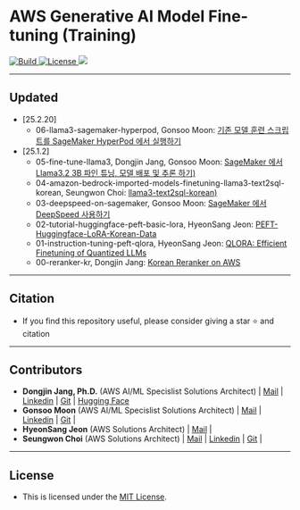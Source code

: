 <h1 align="left"><b>AWS Generative AI Model Fine-tuning (Training)</b></h1>
<p align="left">
    <a href="https://github.com/aws-samples">
            <img alt="Build" src="https://img.shields.io/badge/Contribution-Welcome-blue">
    </a>
    <a href="https://github.com/aws-samples/aws-ai-ml-workshop-kr/blob/master/LICENSE">
        <img alt="License" src="https://img.shields.io/badge/LICENSE-MIT-green">
    </a>
<a href="https://hits.seeyoufarm.com"><img src="https://hits.seeyoufarm.com/api/count/incr/badge.svg?url=https%3A%2F%2Fgithub.com%2Faws-samples%2Faws-ai-ml-workshop-kr%2Ftree%2Fmaster%2Fgenai%2Faws-gen-ai-kr%2F30_fine_tune&count_bg=%2379C83D&title_bg=%23555555&icon=&icon_color=%23E7E7E7&title=hits&edge_flat=false"/></a>
</p>



- - -


## <div id="Contents">**Updated**</div>
- [25.2.20]
    - 06-llama3-sagemaker-hyperpod, Gonsoo Moon: [기존 모델 훈련 스크립트를 SageMaker HyperPod 에서 실행하기](https://github.com/aws-samples/aws-ai-ml-workshop-kr/tree/master/genai/aws-gen-ai-kr/30_fine_tune/06-llama3-sagemaker-hyperpod)
- [25.1.2]
    - 05-fine-tune-llama3, Dongjin Jang, Gonsoo Moon: [SageMaker 에서 Llama3.2 3B 파인 튜닝, 모델 배포 및 추론 하기)](https://github.com/aws-samples/aws-ai-ml-workshop-kr/tree/master/genai/aws-gen-ai-kr/30_fine_tune/05-fine-tune-llama3)
    - 04-amazon-bedrock-imported-models-finetuning-llama3-text2sql-korean, Seungwon Choi: [llama3-text2sql-korean)](https://github.com/aws-samples/aws-ai-ml-workshop-kr/tree/master/genai/aws-gen-ai-kr/30_fine_tune/04-amazon-bedrock-imported-models-finetuning-llama3-text2sql-korean)    
    - 03-deepspeed-on-sagemaker, Gonsoo Moon: [SageMaker 에서 DeepSpeed 사용하기](https://github.com/aws-samples/aws-ai-ml-workshop-kr/tree/master/genai/aws-gen-ai-kr/30_fine_tune/03-deepspeed-on-sagemaker)        
    - 02-tutorial-huggingface-peft-basic-lora, HyeonSang Jeon: [PEFT-Huggingface-LoRA-Korean-Data](https://github.com/aws-samples/aws-ai-ml-workshop-kr/tree/master/genai/aws-gen-ai-kr/30_fine_tune/02-tutorial-huggingface-peft-basic-lora)        
    - 01-instruction-tuning-peft-qlora, HyeonSang Jeon: [QLORA: Efficient Finetuning of Quantized LLMs](https://github.com/aws-samples/aws-ai-ml-workshop-kr/tree/master/genai/aws-gen-ai-kr/30_fine_tune/01-instruction-tuning-peft-qlora)            
    - 00-reranker-kr, Dongjin Jang: [Korean Reranker on AWS](https://github.com/aws-samples/aws-ai-ml-workshop-kr/tree/master/genai/aws-gen-ai-kr/30_fine_tune/00-reranker-kr)                


- - -

## <div id="Citation">**Citation**</div>
- <span style="#FF69B4;"> If you find this repository useful, please consider giving a star ⭐ and citation</span>

- - -

## <div id="Contributors">**Contributors**</div>
- <span style="#FF69B4;"> **Dongjin Jang, Ph.D.** (AWS AI/ML Specislist Solutions Architect) | [Mail](mailto:dongjinj@amazon.com) | [Linkedin](https://www.linkedin.com/in/dongjin-jang-kr/) | [Git](https://github.com/dongjin-ml) | [Hugging Face](https://huggingface.co/Dongjin-kr)</span>
- <span style="#FF69B4;"> **Gonsoo Moon** (AWS AI/ML Specislist Solutions Architect) | [Mail](mailto:moongons@amazon.com) | [Linkedin](https://www.linkedin.com/in/gonsoomoon/) | [Git](https://github.com/gonsoomoon-ml) | </span>
- <span style="#FF69B4;"> **HyeonSang Jeon** (AWS Solutions Architect) | [Mail](mailto:hsjeon@amazon.com) |</span>
- <span style="#FF69B4;"> **Seungwon Choi** (AWS Solutions Architect) | [Mail](mailto:piepiesw@amazon.com) | [Linkedin](https://www.linkedin.com/in/seungwon-choi-8a74a6210/) | [Git](https://github.com/seungwon2) | </span>
- - -

## <div id="License">**License**</div>
- <span style="#FF69B4;"> This is licensed under the [MIT License](https://github.com/aws-samples/aws-ai-ml-workshop-kr/blob/master/LICENSE). </span>
